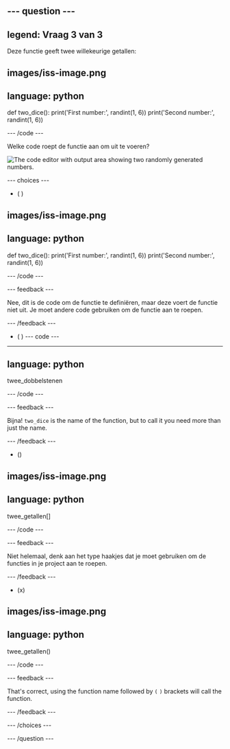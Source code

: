 ## --- question ---

## legend: Vraag 3 van 3

Deze functie geeft twee willekeurige getallen:

## images/iss-image.png

## language: python

def two_dice():
print('First number:', randint(1, 6))
print('Second number:', randint(1, 6))

\--- /code ---

Welke code roept de functie aan om uit te voeren?

![The code editor with output area showing two randomly generated numbers.](images/quiz3.png)

\--- choices ---

- ( )

## images/iss-image.png

## language: python

def two_dice():
print('First number:', randint(1, 6))
print('Second number:', randint(1, 6))

\--- /code ---

\--- feedback ---

Nee, dit is de code om de functie te definiëren, maar deze voert de functie niet uit. Je moet andere code gebruiken om de functie aan te roepen.

\--- /feedback ---

- ( )
  \--- code ---

---

## language: python

twee_dobbelstenen

\--- /code ---

\--- feedback ---

Bijna! `two_dice` is the name of the function, but to call it you need more than just the name.

\--- /feedback ---

- ()

## images/iss-image.png

## language: python

twee_getallen[]

\--- /code ---

\--- feedback ---

Niet helemaal, denk aan het type haakjes dat je moet gebruiken om de functies in je project aan te roepen.

\--- /feedback ---

- (x)

## images/iss-image.png

## language: python

twee_getallen()

\--- /code ---

\--- feedback ---

That's correct, using the function name followed by `(` `)` brackets will call the function.

\--- /feedback ---

\--- /choices ---

\--- /question ---
